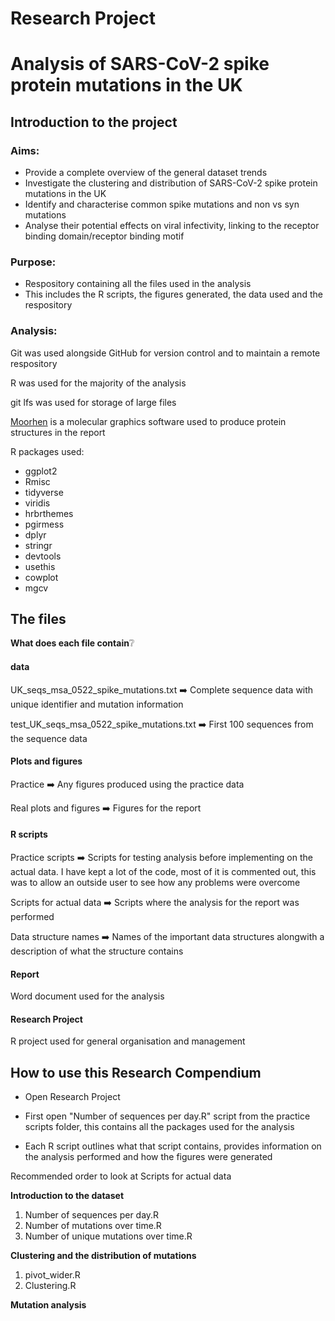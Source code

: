 # Research Project

# Analysis of SARS-CoV-2 spike protein mutations in the UK


## Introduction to the project
### Aims:

- Provide a complete overview of the general dataset trends
- Investigate the clustering and distribution of SARS-CoV-2 spike protein mutations in the UK
- Identify and characterise common spike mutations and non vs syn mutations
- Analyse their potential effects on viral infectivity, linking to the receptor binding domain/receptor binding motif


### Purpose:
- Respository containing all the files used in the analysis
- This includes the R scripts, the figures generated, the data used and the respository

### Analysis:
Git was used alongside GitHub for version control and to maintain a remote respository

R was used for the majority of the analysis

git lfs was used for storage of large files

[Moorhen](https://github.com/moorhen-coot/Moorhen) is a molecular graphics software used to produce protein structures in the report


R packages used:
- ggplot2
- Rmisc
- tidyverse
- viridis
- hrbrthemes
- pgirmess
- dplyr
- stringr
- devtools
- usethis
- cowplot
- mgcv




## The files

**What does each file contain**❔

#### **data**
UK_seqs_msa_0522_spike_mutations.txt ➡️ Complete sequence data with unique identifier and mutation information

test_UK_seqs_msa_0522_spike_mutations.txt ➡️ First 100 sequences from the sequence data

#### **Plots and figures**

Practice ➡️ Any figures produced using the practice data

Real plots and figures ➡️ Figures for the report

#### **R scripts**

Practice scripts ➡️ Scripts for testing analysis before implementing on the actual data. I have kept a lot of the code, most of it is commented out, this was to allow an outside user to see how any problems were overcome

Scripts for actual data ➡️ Scripts where the analysis for the report was performed

Data structure names ➡️ Names of the important data structures alongwith a description of what the structure contains

#### **Report**

Word document used for the analysis

#### **Research Project**

R project used for general organisation and management


## How to use this Research Compendium

- Open Research Project

- First open "Number of sequences per day.R" script from the practice scripts folder, this contains all the packages used for the analysis

- Each R script outlines what that script contains, provides information on the analysis performed and how the figures were generated

Recommended order to look at Scripts for actual data

**Introduction to the dataset**

1. Number of sequences per day.R
2. Number of mutations over time.R
3. Number of unique mutations over time.R

**Clustering and the distribution of mutations**

1. pivot_wider.R
2. Clustering.R

**Mutation analysis**



